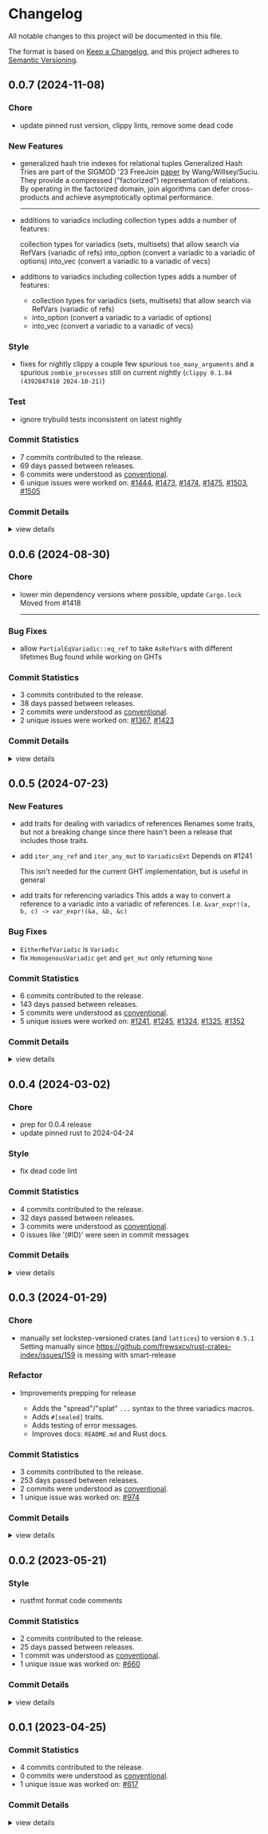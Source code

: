 # Changelog

All notable changes to this project will be documented in this file.

The format is based on [Keep a Changelog](https://keepachangelog.com/en/1.0.0/),
and this project adheres to [Semantic Versioning](https://semver.org/spec/v2.0.0.html).

## 0.0.7 (2024-11-08)

### Chore

 - <csr-id-d5677604e93c07a5392f4229af94a0b736eca382/> update pinned rust version, clippy lints, remove some dead code

### New Features

 - <csr-id-f7e740fb2ba36d0fcf3fd196d60333552911e3a4/> generalized hash trie indexes for relational tuples
   Generalized Hash Tries are part of the SIGMOD '23 FreeJoin
   [paper](https://dl.acm.org/doi/abs/10.1145/3589295) by
   Wang/Willsey/Suciu. They provide a compressed ("factorized")
   representation of relations. By operating in the factorized domain, join
   algorithms can defer cross-products and achieve asymptotically optimal
   performance.
   
   ---------
 - <csr-id-1c2825942f8a326699a7fb68b5372b49918851b5/> additions to variadics including collection types
   adds a number of features:
   
   collection types for variadics (sets, multisets) that allow search via
   RefVars (variadic of refs)
   into_option (convert a variadic to a variadic of options)
   into_vec (convert a variadic to a variadic of vecs)
 - <csr-id-8afd3266dac43c04c3fc29065a13c9c9a6a55afe/> additions to variadics including collection types
   adds a number of features:
   - collection types for variadics (sets, multisets) that allow search via
   RefVars (variadic of refs)
   - into_option (convert a variadic to a variadic of options)
   - into_vec (convert a variadic to a variadic of vecs)

### Style

 - <csr-id-47cb703e771f7d1c451ceb9d185ada96410949da/> fixes for nightly clippy
   a couple few spurious `too_many_arguments` and a spurious
   `zombie_processes` still on current nightly (`clippy 0.1.84 (4392847410
   2024-10-21)`)

### Test

 - <csr-id-656ee328c8710bce7370c851437a80ca3db46a5a/> ignore trybuild tests inconsistent on latest nightly

### Commit Statistics

<csr-read-only-do-not-edit/>

 - 7 commits contributed to the release.
 - 69 days passed between releases.
 - 6 commits were understood as [conventional](https://www.conventionalcommits.org).
 - 6 unique issues were worked on: [#1444](https://github.com/hydro-project/hydroflow/issues/1444), [#1473](https://github.com/hydro-project/hydroflow/issues/1473), [#1474](https://github.com/hydro-project/hydroflow/issues/1474), [#1475](https://github.com/hydro-project/hydroflow/issues/1475), [#1503](https://github.com/hydro-project/hydroflow/issues/1503), [#1505](https://github.com/hydro-project/hydroflow/issues/1505)

### Commit Details

<csr-read-only-do-not-edit/>

<details><summary>view details</summary>

 * **[#1444](https://github.com/hydro-project/hydroflow/issues/1444)**
    - Update pinned rust version, clippy lints, remove some dead code ([`d567760`](https://github.com/hydro-project/hydroflow/commit/d5677604e93c07a5392f4229af94a0b736eca382))
 * **[#1473](https://github.com/hydro-project/hydroflow/issues/1473)**
    - Additions to variadics including collection types ([`8afd326`](https://github.com/hydro-project/hydroflow/commit/8afd3266dac43c04c3fc29065a13c9c9a6a55afe))
 * **[#1474](https://github.com/hydro-project/hydroflow/issues/1474)**
    - Revert "feat: additions to variadics including collection types" ([`08c2af5`](https://github.com/hydro-project/hydroflow/commit/08c2af538821bbf460d2a52b4f0474082b5de7da))
 * **[#1475](https://github.com/hydro-project/hydroflow/issues/1475)**
    - Additions to variadics including collection types ([`1c28259`](https://github.com/hydro-project/hydroflow/commit/1c2825942f8a326699a7fb68b5372b49918851b5))
 * **[#1503](https://github.com/hydro-project/hydroflow/issues/1503)**
    - Generalized hash trie indexes for relational tuples ([`f7e740f`](https://github.com/hydro-project/hydroflow/commit/f7e740fb2ba36d0fcf3fd196d60333552911e3a4))
 * **[#1505](https://github.com/hydro-project/hydroflow/issues/1505)**
    - Fixes for nightly clippy ([`47cb703`](https://github.com/hydro-project/hydroflow/commit/47cb703e771f7d1c451ceb9d185ada96410949da))
 * **Uncategorized**
    - Ignore trybuild tests inconsistent on latest nightly ([`656ee32`](https://github.com/hydro-project/hydroflow/commit/656ee328c8710bce7370c851437a80ca3db46a5a))
</details>

## 0.0.6 (2024-08-30)

<csr-id-11af32828bab6e4a4264d2635ff71a12bb0bb778/>

### Chore

 - <csr-id-11af32828bab6e4a4264d2635ff71a12bb0bb778/> lower min dependency versions where possible, update `Cargo.lock`
   Moved from #1418
   
   ---------

### Bug Fixes

 - <csr-id-43ff49d72789d78535717d2db04cf595cc511274/> allow `PartialEqVariadic::eq_ref` to take `AsRefVar`s with different lifetimes
   Bug found while working on GHTs

### Commit Statistics

<csr-read-only-do-not-edit/>

 - 3 commits contributed to the release.
 - 38 days passed between releases.
 - 2 commits were understood as [conventional](https://www.conventionalcommits.org).
 - 2 unique issues were worked on: [#1367](https://github.com/hydro-project/hydroflow/issues/1367), [#1423](https://github.com/hydro-project/hydroflow/issues/1423)

### Commit Details

<csr-read-only-do-not-edit/>

<details><summary>view details</summary>

 * **[#1367](https://github.com/hydro-project/hydroflow/issues/1367)**
    - Allow `PartialEqVariadic::eq_ref` to take `AsRefVar`s with different lifetimes ([`43ff49d`](https://github.com/hydro-project/hydroflow/commit/43ff49d72789d78535717d2db04cf595cc511274))
 * **[#1423](https://github.com/hydro-project/hydroflow/issues/1423)**
    - Lower min dependency versions where possible, update `Cargo.lock` ([`11af328`](https://github.com/hydro-project/hydroflow/commit/11af32828bab6e4a4264d2635ff71a12bb0bb778))
 * **Uncategorized**
    - Release hydroflow_lang v0.9.0, hydroflow_datalog_core v0.9.0, hydroflow_datalog v0.9.0, hydroflow_deploy_integration v0.9.0, hydroflow_macro v0.9.0, lattices_macro v0.5.6, lattices v0.5.7, multiplatform_test v0.2.0, variadics v0.0.6, pusherator v0.0.8, hydroflow v0.9.0, stageleft_macro v0.3.0, stageleft v0.4.0, stageleft_tool v0.3.0, hydroflow_plus v0.9.0, hydro_deploy v0.9.0, hydro_cli v0.9.0, hydroflow_plus_deploy v0.9.0, safety bump 8 crates ([`0750117`](https://github.com/hydro-project/hydroflow/commit/0750117de7088c01a439b102adeb4c832889f171))
</details>

## 0.0.5 (2024-07-23)

### New Features

 - <csr-id-20080cb7ceb5b5d3ba349dfd822a37288e40add6/> add traits for dealing with variadics of references
   Renames some traits, but not a breaking change since there hasn't been a
   release that includes those traits.
 - <csr-id-b92dfc7460c985db6935e79d612f42b9b87e746f/> add `iter_any_ref` and `iter_any_mut` to `VariadicsExt`
   Depends on #1241
   
   This isn't needed for the current GHT implementation, but is useful in
   general
 - <csr-id-1a6228f2db081af68890e2e64b3a91f15dd9214f/> add traits for referencing variadics
   This adds a way to convert a reference to a variadic into a variadic of
   references. I.e. `&var_expr!(a, b, c) -> var_expr!(&a, &b, &c)`

### Bug Fixes

 - <csr-id-bbef0705d509831415d3bb5ce003116af06b6ffb/> `EitherRefVariadic` is `Variadic`
 - <csr-id-c70114d836e5bc36e2104188867e548e90ab38f4/> fix `HomogenousVariadic` `get` and `get_mut` only returning `None`

### Commit Statistics

<csr-read-only-do-not-edit/>

 - 6 commits contributed to the release.
 - 143 days passed between releases.
 - 5 commits were understood as [conventional](https://www.conventionalcommits.org).
 - 5 unique issues were worked on: [#1241](https://github.com/hydro-project/hydroflow/issues/1241), [#1245](https://github.com/hydro-project/hydroflow/issues/1245), [#1324](https://github.com/hydro-project/hydroflow/issues/1324), [#1325](https://github.com/hydro-project/hydroflow/issues/1325), [#1352](https://github.com/hydro-project/hydroflow/issues/1352)

### Commit Details

<csr-read-only-do-not-edit/>

<details><summary>view details</summary>

 * **[#1241](https://github.com/hydro-project/hydroflow/issues/1241)**
    - Add traits for referencing variadics ([`1a6228f`](https://github.com/hydro-project/hydroflow/commit/1a6228f2db081af68890e2e64b3a91f15dd9214f))
 * **[#1245](https://github.com/hydro-project/hydroflow/issues/1245)**
    - Add `iter_any_ref` and `iter_any_mut` to `VariadicsExt` ([`b92dfc7`](https://github.com/hydro-project/hydroflow/commit/b92dfc7460c985db6935e79d612f42b9b87e746f))
 * **[#1324](https://github.com/hydro-project/hydroflow/issues/1324)**
    - Add traits for dealing with variadics of references ([`20080cb`](https://github.com/hydro-project/hydroflow/commit/20080cb7ceb5b5d3ba349dfd822a37288e40add6))
 * **[#1325](https://github.com/hydro-project/hydroflow/issues/1325)**
    - Fix `HomogenousVariadic` `get` and `get_mut` only returning `None` ([`c70114d`](https://github.com/hydro-project/hydroflow/commit/c70114d836e5bc36e2104188867e548e90ab38f4))
 * **[#1352](https://github.com/hydro-project/hydroflow/issues/1352)**
    - `EitherRefVariadic` is `Variadic` ([`bbef070`](https://github.com/hydro-project/hydroflow/commit/bbef0705d509831415d3bb5ce003116af06b6ffb))
 * **Uncategorized**
    - Release hydroflow_lang v0.8.0, hydroflow_datalog_core v0.8.0, hydroflow_datalog v0.8.0, hydroflow_macro v0.8.0, lattices_macro v0.5.5, lattices v0.5.6, variadics v0.0.5, pusherator v0.0.7, hydroflow v0.8.0, hydroflow_plus v0.8.0, hydro_deploy v0.8.0, hydro_cli v0.8.0, hydroflow_plus_cli_integration v0.8.0, safety bump 7 crates ([`ca6c16b`](https://github.com/hydro-project/hydroflow/commit/ca6c16b4a7ce35e155fe7fc6c7d1676c37c9e4de))
</details>

## 0.0.4 (2024-03-02)

<csr-id-5a451ac4ae75024153a06416fc81d834d1fdae6f/>
<csr-id-7103e77d0da1d73f1c93fcdb260b6a4c9a18ff66/>
<csr-id-b4683450a273d510a11338f07920a5558033b31f/>

### Chore

 - <csr-id-5a451ac4ae75024153a06416fc81d834d1fdae6f/> prep for 0.0.4 release
 - <csr-id-7103e77d0da1d73f1c93fcdb260b6a4c9a18ff66/> update pinned rust to 2024-04-24

### Style

 - <csr-id-b4683450a273d510a11338f07920a5558033b31f/> fix dead code lint

### Commit Statistics

<csr-read-only-do-not-edit/>

 - 4 commits contributed to the release.
 - 32 days passed between releases.
 - 3 commits were understood as [conventional](https://www.conventionalcommits.org).
 - 0 issues like '(#ID)' were seen in commit messages

### Commit Details

<csr-read-only-do-not-edit/>

<details><summary>view details</summary>

 * **Uncategorized**
    - Release hydroflow_lang v0.6.0, hydroflow_datalog_core v0.6.0, hydroflow_datalog v0.6.0, hydroflow_macro v0.6.0, lattices v0.5.3, variadics v0.0.4, pusherator v0.0.5, hydroflow v0.6.0, stageleft v0.2.0, hydroflow_plus v0.6.0, hydro_deploy v0.6.0, hydro_cli v0.6.0, hydroflow_plus_cli_integration v0.6.0, safety bump 7 crates ([`09ea65f`](https://github.com/hydro-project/hydroflow/commit/09ea65fe9cd45c357c43bffca30e60243fa45cc8))
    - Prep for 0.0.4 release ([`5a451ac`](https://github.com/hydro-project/hydroflow/commit/5a451ac4ae75024153a06416fc81d834d1fdae6f))
    - Fix dead code lint ([`b468345`](https://github.com/hydro-project/hydroflow/commit/b4683450a273d510a11338f07920a5558033b31f))
    - Update pinned rust to 2024-04-24 ([`7103e77`](https://github.com/hydro-project/hydroflow/commit/7103e77d0da1d73f1c93fcdb260b6a4c9a18ff66))
</details>

## 0.0.3 (2024-01-29)

<csr-id-1b555e57c8c812bed4d6495d2960cbf77fb0b3ef/>
<csr-id-7e65a08711775656e435e854777c5f089dd31a05/>

### Chore

 - <csr-id-1b555e57c8c812bed4d6495d2960cbf77fb0b3ef/> manually set lockstep-versioned crates (and `lattices`) to version `0.5.1`
   Setting manually since
   https://github.com/frewsxcv/rust-crates-index/issues/159 is messing with
   smart-release

### Refactor

 - <csr-id-7e65a08711775656e435e854777c5f089dd31a05/> Improvements prepping for release
   - Adds the "spread"/"splat" `...` syntax to the three variadics macros.
   - Adds `#[sealed]` traits.
   - Adds testing of error messages.
   - Improves docs: `README.md` and Rust docs.

### Commit Statistics

<csr-read-only-do-not-edit/>

 - 3 commits contributed to the release.
 - 253 days passed between releases.
 - 2 commits were understood as [conventional](https://www.conventionalcommits.org).
 - 1 unique issue was worked on: [#974](https://github.com/hydro-project/hydroflow/issues/974)

### Commit Details

<csr-read-only-do-not-edit/>

<details><summary>view details</summary>

 * **[#974](https://github.com/hydro-project/hydroflow/issues/974)**
    - Improvements prepping for release ([`7e65a08`](https://github.com/hydro-project/hydroflow/commit/7e65a08711775656e435e854777c5f089dd31a05))
 * **Uncategorized**
    - Release hydroflow_cli_integration v0.5.1, hydroflow_lang v0.5.1, hydroflow_datalog_core v0.5.1, hydroflow_datalog v0.5.1, hydroflow_macro v0.5.1, lattices v0.5.1, variadics v0.0.3, pusherator v0.0.4, hydroflow v0.5.1, stageleft_macro v0.1.0, stageleft v0.1.0, hydroflow_plus v0.5.1, hydro_deploy v0.5.1, hydro_cli v0.5.1 ([`478aebc`](https://github.com/hydro-project/hydroflow/commit/478aebc8fee2aa78eab86bd386322db1c70bde6a))
    - Manually set lockstep-versioned crates (and `lattices`) to version `0.5.1` ([`1b555e5`](https://github.com/hydro-project/hydroflow/commit/1b555e57c8c812bed4d6495d2960cbf77fb0b3ef))
</details>

## 0.0.2 (2023-05-21)

<csr-id-5a3c2949653685de1e33cf7412057a70880283df/>

### Style

 - <csr-id-5a3c2949653685de1e33cf7412057a70880283df/> rustfmt format code comments

### Commit Statistics

<csr-read-only-do-not-edit/>

 - 2 commits contributed to the release.
 - 25 days passed between releases.
 - 1 commit was understood as [conventional](https://www.conventionalcommits.org).
 - 1 unique issue was worked on: [#660](https://github.com/hydro-project/hydroflow/issues/660)

### Commit Details

<csr-read-only-do-not-edit/>

<details><summary>view details</summary>

 * **[#660](https://github.com/hydro-project/hydroflow/issues/660)**
    - Rustfmt format code comments ([`5a3c294`](https://github.com/hydro-project/hydroflow/commit/5a3c2949653685de1e33cf7412057a70880283df))
 * **Uncategorized**
    - Release hydroflow_cli_integration v0.0.1, hydroflow_lang v0.0.1, hydroflow_datalog_core v0.0.1, hydroflow_datalog v0.0.1, hydroflow_macro v0.0.1, lattices v0.1.0, variadics v0.0.2, pusherator v0.0.1, hydroflow v0.0.2 ([`809395a`](https://github.com/hydro-project/hydroflow/commit/809395acddb78949d7a2bf036e1a94972f23b1ad))
</details>

## 0.0.1 (2023-04-25)

### Commit Statistics

<csr-read-only-do-not-edit/>

 - 4 commits contributed to the release.
 - 0 commits were understood as [conventional](https://www.conventionalcommits.org).
 - 1 unique issue was worked on: [#617](https://github.com/hydro-project/hydroflow/issues/617)

### Commit Details

<csr-read-only-do-not-edit/>

<details><summary>view details</summary>

 * **[#617](https://github.com/hydro-project/hydroflow/issues/617)**
    - Update `Cargo.toml`s for publishing ([`a78ff9a`](https://github.com/hydro-project/hydroflow/commit/a78ff9aace6771787c2b72aad83be6ad8d49a828))
 * **Uncategorized**
    - Setup release workflow ([`108d0e9`](https://github.com/hydro-project/hydroflow/commit/108d0e933a08b183c4dadf8c3499e4946696e263))
    - Rename variadics/tuple_list macros ([`91d37b0`](https://github.com/hydro-project/hydroflow/commit/91d37b022b1cd0ed590765c40ef43244027c8035))
    - Rename pkg `type_list` -> `variadics` ([`50e7361`](https://github.com/hydro-project/hydroflow/commit/50e7361709cd34fd0e1cbf0c9a9f79343ee9c2e2))
</details>


